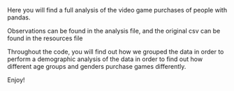 Here you will find a full analysis of the video game purchases of people with pandas.


Observations can be found in the analysis file, and the original csv can be found in the resources file


Throughout the code, you will find out how we grouped the data in order to perform a demographic analysis of the data in order to find out how different age groups and genders purchase games differently. 


Enjoy!